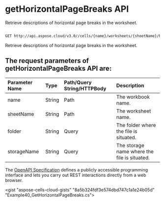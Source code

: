 # **getHorizontalPageBreaks API**

Retrieve descriptions of horizontal page breaks in the worksheet. 

```bash

GET http://api.aspose.cloud/v3.0//cells/{name}/worksheets/{sheetName}/horizontalpagebreaks

```
Retrieve descriptions of horizontal page breaks in the worksheet.

## The request parameters of **getHorizontalPageBreaks** API are: 

| Parameter Name | Type | Path/Query String/HTTPBody | Description | 
| :- | :- | :- |:- | 
|name|String|Path|The workbook name.|
|sheetName|String|Path|The worksheet name.|
|folder|String|Query|The folder where the file is situated.|
|storageName|String|Query|The storage name where the file is situated.|


The [OpenAPI Specification](https://reference.aspose.cloud/cells/#/PageBreaksController/GetHorizontalPageBreaks) defines a publicly accessible programming interface and lets you carry out REST interactions directly from a web browser.

<gist "aspose-cells-cloud-gists" "8a5b324fdf3e574dbd747c1a1e24b05d" "Example40_GetHorizontalPageBreaks.cs">

